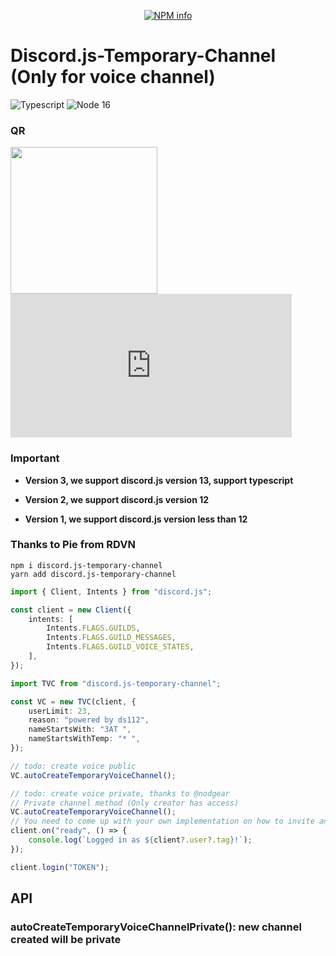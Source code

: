 <div align="center">
  <p>
    <a href="https://nodei.co/npm/discord.js-temporary-channel/">
    <img src="https://nodei.co/npm/discord.js-temporary-channel.png?downloads=true&stars=true" alt="NPM info" /></a>
  </p>
</div>

# Discord.js-Temporary-Channel (Only for voice channel)

![Typescript](https://img.shields.io/badge/Typescript-4.4.x.dev-brightgreen.svg?logo=typescript&style=for-the-badge)
![Node 16](https://img.shields.io/badge/NodeJS-16.6.1-brightgreen.svg?logo=node.js&style=for-the-badge)

### QR

<img align="left" width="235" height="235" src="./qrcode/invite.gif">
<iframe src="https://discord.com/widget?id=632187373853212673&theme=dark" width="450" height="230" allowtransparency="true" frameborder="0" sandbox="allow-popups allow-popups-to-escape-sandbox allow-same-origin allow-scripts"></iframe>

### Important

-   **Version 3, we support discord.js version 13, support typescript**

-   **Version 2, we support discord.js version 12**

-   **Version 1, we support discord.js version less than 12**

### Thanks to Pie from RDVN

```npm
npm i discord.js-temporary-channel
yarn add discord.js-temporary-channel
```

```ts
import { Client, Intents } from "discord.js";

const client = new Client({
    intents: [
        Intents.FLAGS.GUILDS,
        Intents.FLAGS.GUILD_MESSAGES,
        Intents.FLAGS.GUILD_VOICE_STATES,
    ],
});

import TVC from "discord.js-temporary-channel";

const VC = new TVC(client, {
    userLimit: 23,
    reason: "powered by ds112",
    nameStartsWith: "3AT ",
    nameStartsWithTemp: "* ",
});

// todo: create voice public
VC.autoCreateTemporaryVoiceChannel();

// todo: create voice private, thanks to @nodgear
// Private channel method (Only creator has access)
VC.autoCreateTemporaryVoiceChannel();
// You need to come up with your own implementation on how to invite another users to this channel.
client.on("ready", () => {
    console.log(`Logged in as ${client?.user?.tag}!`);
});

client.login("TOKEN");
```

## API

### autoCreateTemporaryVoiceChannelPrivate(): new channel created will be private

```

```
